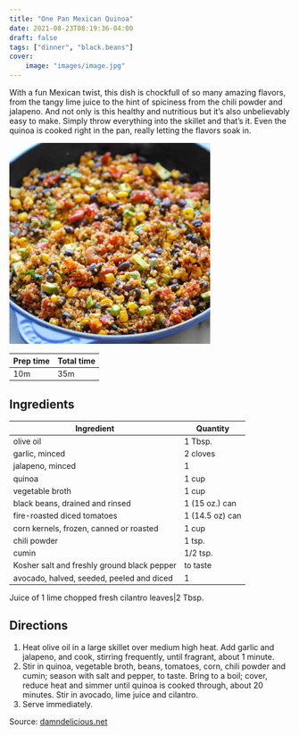 ```yaml
---
title: "One Pan Mexican Quinoa"
date: 2021-08-23T08:19:36-04:00
draft: false
tags: ["dinner", "black.beans"]
cover:
    image: "images/image.jpg"
---
```


With a fun Mexican twist, this dish is chockfull of so many amazing flavors, from the tangy lime juice to the hint of spiciness from the chili powder and jalapeno. And not only is this healthy and nutritious but it’s also unbelievably easy to make. Simply throw everything into the skillet and that’s it. Even the quinoa is cooked right in the pan, really letting the flavors soak in.


![](images/image.jpg)

|Prep time|Total time|
--- | ---
|10m|35m|


## Ingredients

|Ingredient|Quantity|
--- | ---
olive oil|1 Tbsp. 
garlic, minced|2 cloves 
jalapeno, minced|1
quinoa|1 cup 
vegetable broth|1 cup 
black beans, drained and rinsed|1 (15 oz.) can 
fire-roasted diced tomatoes|1 (14.5 oz) can 
corn kernels, frozen, canned or roasted|1 cup 
chili powder|1 tsp. 
cumin|1/2 tsp. 
Kosher salt and freshly ground black pepper|to taste
avocado, halved, seeded, peeled and diced|1 
Juice of 1 lime
chopped fresh cilantro leaves|2 Tbsp. 

## Directions

1. Heat olive oil in a large skillet over medium high heat. Add garlic and jalapeno, and cook, stirring frequently, until fragrant, about 1 minute.
1. Stir in quinoa, vegetable broth, beans, tomatoes, corn, chili powder and cumin; season with salt and pepper, to taste. Bring to a boil; cover, reduce heat and simmer until quinoa is cooked through, about 20 minutes. Stir in avocado, lime juice and cilantro.
1. Serve immediately.

Source: [damndelicious.net](https://damndelicious.net/2014/04/09/one-pan-mexican-quinoa/)

